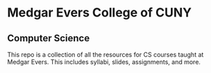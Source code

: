 # Medgar Evers College of CUNY
## Computer Science

This repo is a collection of all the resources for CS courses taught at Medgar Evers. This includes syllabi, slides, assignments, and more.
